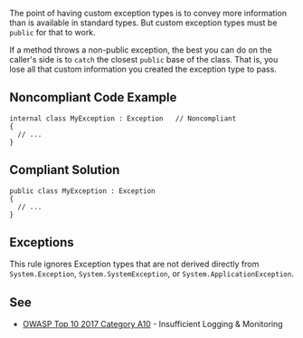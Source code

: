 
The point of having custom exception types is to convey more information than is available in standard types. But custom exception types must be `public` for that to work.

If a method throws a non-public exception, the best you can do on the caller's side is to `catch` the closest `public` base of the class. That is, you lose all that custom information you created the exception type to pass.

## Noncompliant Code Example


    internal class MyException : Exception   // Noncompliant
    {
      // ...
    }


## Compliant Solution


    public class MyException : Exception
    {
      // ...
    }


## Exceptions

This rule ignores Exception types that are not derived directly from `System.Exception`, `System.SystemException`, or `System.ApplicationException`.

## See

- [OWASP Top 10 2017 Category A10](https://owasp.org/www-project-top-ten/2017/A10_2017-Insufficient_Logging%2526Monitoring) -
  Insufficient Logging & Monitoring

